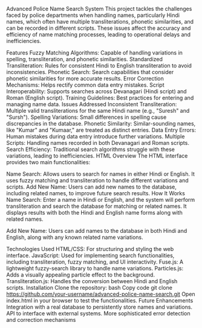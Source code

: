 Advanced Police Name Search System
This project tackles the challenges faced by police departments when handling names, particularly Hindi names, which often have multiple transliterations, phonetic similarities, and can be recorded in different scripts. These issues affect the accuracy and efficiency of name matching processes, leading to operational delays and inefficiencies.

Features
Fuzzy Matching Algorithms: Capable of handling variations in spelling, transliteration, and phonetic similarities.
Standardized Transliteration: Rules for consistent Hindi to English transliteration to avoid inconsistencies.
Phonetic Search: Search capabilities that consider phonetic similarities for more accurate results.
Error Correction Mechanisms: Helps rectify common data entry mistakes.
Script Interoperability: Supports searches across Devanagari (Hindi script) and Roman (English script).
Training Guidelines: Best practices for entering and managing name data.
Issues Addressed
Inconsistent Transliteration: Multiple valid transliterations for the same Hindi name (e.g., "Suresh" and "Sursh").
Spelling Variations: Small differences in spelling cause discrepancies in the database.
Phonetic Similarity: Similar-sounding names, like "Kumar" and "Kumaar," are treated as distinct entries.
Data Entry Errors: Human mistakes during data entry introduce further variations.
Multiple Scripts: Handling names recorded in both Devanagari and Roman scripts.
Search Efficiency: Traditional search algorithms struggle with these variations, leading to inefficiencies.
HTML Overview
The HTML interface provides two main functionalities:

Name Search: Allows users to search for names in either Hindi or English. It uses fuzzy matching and transliteration to handle different variations and scripts.
Add New Name: Users can add new names to the database, including related names, to improve future search results.
How It Works
Name Search: Enter a name in Hindi or English, and the system will perform transliteration and search the database for matching or related names. It displays results with both the Hindi and English name forms along with related names.

Add New Name: Users can add names to the database in both Hindi and English, along with any known related name variations.

Technologies Used
HTML/CSS: For structuring and styling the web interface.
JavaScript: Used for implementing search functionalities, including transliteration, fuzzy matching, and UI interactivity.
Fuse.js: A lightweight fuzzy-search library to handle name variations.
Particles.js: Adds a visually appealing particle effect to the background.
Transliteration.js: Handles the conversion between Hindi and English scripts.
Installation
Clone the repository:
bash
Copy code
git clone https://github.com/your-username/advanced-police-name-search.git
Open index.html in your browser to test the functionalities.
Future Enhancements
Integration with a real database to persistently store names and variations.
API to interface with external systems.
More sophisticated error detection and correction mechanisms
